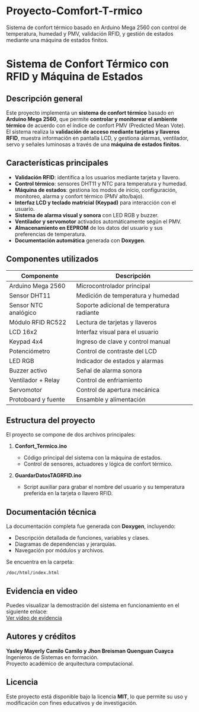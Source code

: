 # Proyecto-Comfort-T-rmico
Sistema de confort térmico basado en Arduino Mega 2560 con control de temperatura, humedad y PMV, validación RFID, y gestión de estados mediante una máquina de estados finitos.

# Sistema de Confort Térmico con RFID y Máquina de Estados

## Descripción general
Este proyecto implementa un **sistema de confort térmico** basado en **Arduino Mega 2560**, que permite **controlar y monitorear el ambiente térmico** de acuerdo con el índice de confort PMV (Predicted Mean Vote).  
El sistema realiza la **validación de acceso mediante tarjetas y llaveros RFID**, muestra información en pantalla LCD, y gestiona alarmas, ventilador, servo y señales luminosas a través de una **máquina de estados finitos**.

## Características principales
- **Validación RFID**: identifica a los usuarios mediante tarjeta y llavero.  
- **Control térmico**: sensores DHT11 y NTC para temperatura y humedad.  
- **Máquina de estados**: gestiona los modos de inicio, configuración, monitoreo, alarma y confort térmico (PMV alto/bajo).  
- **Interfaz LCD y teclado matricial (Keypad)** para interacción con el usuario.  
- **Sistema de alarma visual y sonora** con LED RGB y buzzer.  
- **Ventilador y servomotor** activados automáticamente según el PMV.  
- **Almacenamiento en EEPROM** de los datos del usuario y sus preferencias de temperatura.  
- **Documentación automática** generada con **Doxygen**.

## Componentes utilizados
| Componente | Descripción |
|-------------|-------------|
| Arduino Mega 2560 | Microcontrolador principal |
| Sensor DHT11 | Medición de temperatura y humedad |
| Sensor NTC analógico | Soporte adicional de temperatura radiante |
| Módulo RFID RC522 | Lectura de tarjetas y llaveros |
| LCD 16x2 | Interfaz visual para el usuario |
| Keypad 4x4 | Ingreso de clave y control manual |
| Potenciómetro | Control de contraste del LCD |
| LED RGB | Indicador de estados y alarmas |
| Buzzer activo | Señal de alarma sonora |
| Ventilador + Relay | Control de enfriamiento |
| Servomotor | Control de apertura mecánica |
| Protoboard y fuente | Ensamble y alimentación |


## Estructura del proyecto
El proyecto se compone de dos archivos principales:

1. **Confort_Termico.ino**  
   - Código principal del sistema con la máquina de estados.  
   - Control de sensores, actuadores y lógica de confort térmico.

2. **GuardarDatosTAGRFID.ino**  
   - Script auxiliar para grabar el nombre del usuario y su temperatura preferida en la tarjeta o llavero RFID.

## Documentación técnica
La documentación completa fue generada con **Doxygen**, incluyendo:
- Descripción detallada de funciones, variables y clases.
- Diagramas de dependencias y jerarquías.
- Navegación por módulos y archivos.  

Se encuentra en la carpeta:
```
/doc/html/index.html
```

## Evidencia en video
Puedes visualizar la demostración del sistema en funcionamiento en el siguiente enlace:  
[Ver video de evidencia](https://drive.google.com/file/d/1kWO-LGuVo3j3tjFcgR2cpi4Vd6uw_uBH/view?usp=sharing)


## Autores y créditos
**Yasley Mayerly Camilo Camilo y Jhon Breisman Quenguan Cuayca**  
Ingenieros de Sistemas en formación.  
Proyecto académico de arquitectura computacional.

## Licencia
Este proyecto está disponible bajo la licencia **MIT**, lo que permite su uso y modificación con fines educativos y de investigación.
